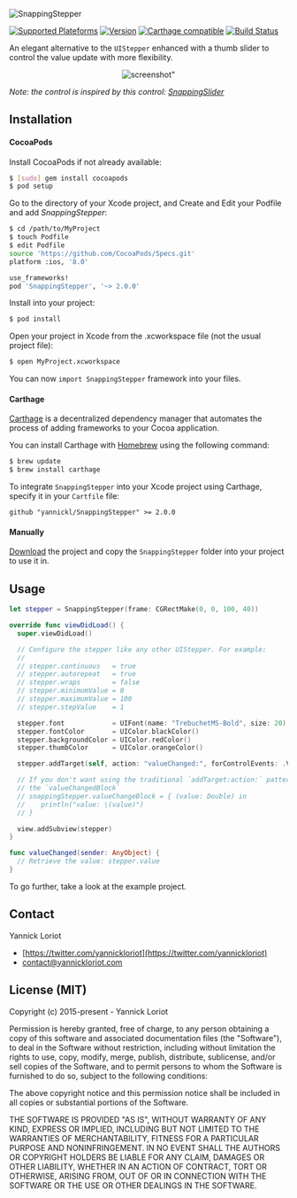 ![SnappingStepper](http://yannickloriot.com/resources/snappingstepper-header.png)

[![Supported Plateforms](https://cocoapod-badges.herokuapp.com/p/SnappingStepper/badge.svg)](http://cocoadocs.org/docsets/SnappingStepper/) [![Version](https://cocoapod-badges.herokuapp.com/v/SnappingStepper/badge.svg)](http://cocoadocs.org/docsets/SnappingStepper/) [![Carthage compatible](https://img.shields.io/badge/Carthage-compatible-4BC51D.svg?style=flat)](https://github.com/Carthage/Carthage)
[![Build Status](https://travis-ci.org/yannickl/SnappingStepper.png?branch=master)](https://travis-ci.org/yannickl/SnappingStepper)

An elegant alternative to the `UIStepper` enhanced with a thumb slider to control the value update with more flexibility.

<p align="center">
  <img src="http://yannickloriot.com/resources/snappingstepper.gif" alt=screenshot" />
</p>

*Note: the control is inspired by this control: [SnappingSlider](https://github.com/rehatkathuria/SnappingSlider)*

## Installation

#### CocoaPods

Install CocoaPods if not already available:

``` bash
$ [sudo] gem install cocoapods
$ pod setup
```
Go to the directory of your Xcode project, and Create and Edit your Podfile and add _SnappingStepper_:

``` bash
$ cd /path/to/MyProject
$ touch Podfile
$ edit Podfile
source 'https://github.com/CocoaPods/Specs.git'
platform :ios, '8.0'

use_frameworks!
pod 'SnappingStepper', '~> 2.0.0'
```

Install into your project:

``` bash
$ pod install
```

Open your project in Xcode from the .xcworkspace file (not the usual project file):

``` bash
$ open MyProject.xcworkspace
```

You can now `import SnappingStepper` framework into your files.

#### Carthage

[Carthage](https://github.com/Carthage/Carthage) is a decentralized dependency manager that automates the process of adding frameworks to your Cocoa application.

You can install Carthage with [Homebrew](http://brew.sh/) using the following command:

```bash
$ brew update
$ brew install carthage
```

To integrate `SnappingStepper` into your Xcode project using Carthage, specify it in your `Cartfile` file:

```ogdl
github "yannickl/SnappingStepper" >= 2.0.0
```

#### Manually

[Download](https://github.com/YannickL/SnappingStepper/archive/master.zip) the project and copy the `SnappingStepper` folder into your project to use it in.

## Usage

```swift
let stepper = SnappingStepper(frame: CGRectMake(0, 0, 100, 40))

override func viewDidLoad() {
  super.viewDidLoad()

  // Configure the stepper like any other UIStepper. For example:
  //
  // stepper.continuous   = true
  // stepper.autorepeat   = true
  // stepper.wraps        = false
  // stepper.minimumValue = 0
  // stepper.maximumValue = 100
  // stepper.stepValue    = 1

  stepper.font            = UIFont(name: "TrebuchetMS-Bold", size: 20)
  stepper.fontColor       = UIColor.blackColor()
  stepper.backgroundColor = UIColor.redColor()
  stepper.thumbColor      = UIColor.orangeColor()

  stepper.addTarget(self, action: "valueChanged:", forControlEvents: .ValueChanged)

  // If you don't want using the traditional `addTarget:action:` pattern you can use
  // the `valueChangedBlock`
  // snappingStepper.valueChangeBlock = { (value: Double) in
  //    println("value: \(value)")
  // }

  view.addSubview(stepper)
}

func valueChanged(sender: AnyObject) {
  // Retrieve the value: stepper.value
}
```

To go further, take a look at the example project.

## Contact

Yannick Loriot
 - [https://twitter.com/yannickloriot](https://twitter.com/yannickloriot)
 - [contact@yannickloriot.com](mailto:contact@yannickloriot.com)


## License (MIT)

Copyright (c) 2015-present - Yannick Loriot

Permission is hereby granted, free of charge, to any person obtaining a copy
of this software and associated documentation files (the "Software"), to deal
in the Software without restriction, including without limitation the rights
to use, copy, modify, merge, publish, distribute, sublicense, and/or sell
copies of the Software, and to permit persons to whom the Software is
furnished to do so, subject to the following conditions:

The above copyright notice and this permission notice shall be included in
all copies or substantial portions of the Software.

THE SOFTWARE IS PROVIDED "AS IS", WITHOUT WARRANTY OF ANY KIND, EXPRESS OR
IMPLIED, INCLUDING BUT NOT LIMITED TO THE WARRANTIES OF MERCHANTABILITY,
FITNESS FOR A PARTICULAR PURPOSE AND NONINFRINGEMENT. IN NO EVENT SHALL THE
AUTHORS OR COPYRIGHT HOLDERS BE LIABLE FOR ANY CLAIM, DAMAGES OR OTHER
LIABILITY, WHETHER IN AN ACTION OF CONTRACT, TORT OR OTHERWISE, ARISING FROM,
OUT OF OR IN CONNECTION WITH THE SOFTWARE OR THE USE OR OTHER DEALINGS IN
THE SOFTWARE.

